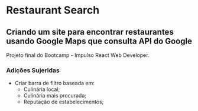 # Restaurant Search

## Criando um site para encontrar restaurantes usando Google Maps que consulta API do Google

  Projeto final do Bootcamp - Impulso React Web Developer.

### Adições Sujeridas
- Criar barra de filtro baseada em: 
  - Culinária local;
  - Culinária mais procurada;
  - Reputação de estabelecimentos;   
